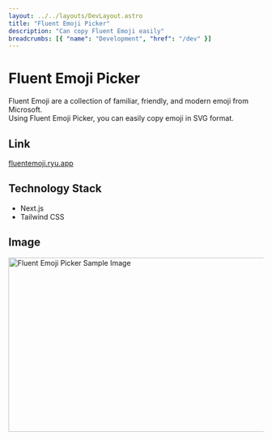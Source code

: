 ```yaml
---
layout: ../../layouts/DevLayout.astro
title: "Fluent Emoji Picker"
description: "Can copy Fluent Emoji easily"
breadcrumbs: [{ "name": "Development", "href": "/dev" }]
---
```


# Fluent Emoji Picker

Fluent Emoji are a collection of familiar, friendly, and modern emoji from Microsoft.  
Using Fluent Emoji Picker, you can easily copy emoji in SVG format.

## Link

[fluentemoji.ryu.app](https://fluentemoji.ryu.app/)

## Technology Stack

- Next.js
- Tailwind CSS

## Image

<img src="/img/dev/fluent-emoji.webp" alt="Fluent Emoji Picker Sample Image" width="984px" height="344px">
